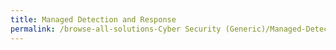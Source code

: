 ```yaml
---
title: Managed Detection and Response
permalink: /browse-all-solutions-Cyber Security (Generic)/Managed-Detection-and-Response
---
```


